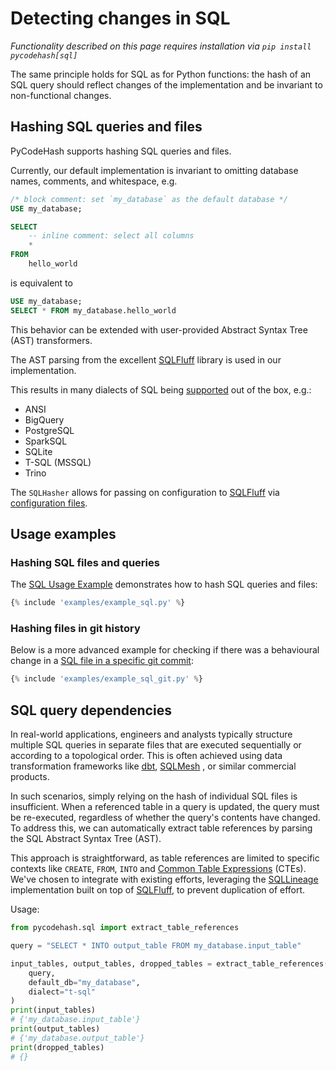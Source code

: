 # Detecting changes in SQL

_Functionality described on this page requires installation via `pip install pycodehash[sql]`_

The same principle holds for SQL as for Python functions: the hash of an SQL query should reflect changes of the implementation and be invariant to non-functional changes.

## Hashing SQL queries and files

PyCodeHash supports hashing SQL queries and files.

Currently, our default implementation is invariant to omitting database names, comments, and whitespace, e.g.

```sql
/* block comment: set `my_database` as the default database */
USE my_database;

SELECT 
    -- inline comment: select all columns
    * 
FROM 
    hello_world
```

is equivalent to

```sql
USE my_database;
SELECT * FROM my_database.hello_world
```

This behavior can be extended with user-provided Abstract Syntax Tree (AST) transformers.

The AST parsing from the excellent [SQLFluff] library is used in our implementation.

This results in many dialects of SQL being [supported](https://docs.sqlfluff.com/en/stable/dialects.html) out of the box, e.g.:

* ANSI
* BigQuery
* PostgreSQL
* SparkSQL
* SQLite
* T-SQL (MSSQL)
* Trino

The `SQLHasher` allows for passing on configuration to [SQLFluff] via [configuration files](https://docs.sqlfluff.com/en/stable/configuration.html).

## Usage examples

### Hashing SQL files and queries

The [SQL Usage Example](https://github.com/pycodehash/pycodehash/blob/main/example_sql.py) demonstrates how to hash SQL queries and files:

```python
{% include 'examples/example_sql.py' %}
```

### Hashing files in git history

Below is a more advanced example for checking if there was a behavioural change in a [SQL file in a specific git commit](https://github.com/pycodehash/pycodehash/blob/main/example_sql_git.py):

```python
{% include 'examples/example_sql_git.py' %}
```

## SQL query dependencies

In real-world applications, engineers and analysts typically structure
multiple SQL queries in separate files that are executed sequentially or according to a topological order.
This is often achieved using data transformation frameworks like [dbt],
[SQLMesh] , or similar commercial products.

In such scenarios, simply relying on the hash of individual SQL files is
insufficient. When a referenced table in a query is updated, the query
must be re-executed, regardless of whether the query's contents have
changed. To address this, we can automatically extract table references by
parsing the SQL Abstract Syntax Tree (AST).

This approach is straightforward, as table references are limited to
specific contexts like `CREATE`, `FROM`, `INTO` and [Common Table Expressions]
(CTEs). We've chosen to integrate with existing efforts, leveraging the
[SQLLineage] implementation built on top of [SQLFluff], to prevent duplication
of effort.

Usage:

```python
from pycodehash.sql import extract_table_references

query = "SELECT * INTO output_table FROM my_database.input_table"

input_tables, output_tables, dropped_tables = extract_table_references(
    query, 
    default_db="my_database", 
    dialect="t-sql"
)
print(input_tables)
# {'my_database.input_table'}
print(output_tables)
# {'my_database.output_table'}
print(dropped_tables)
# {}
```

[dbt]: https://github.com/dbt-labs/dbt-core
[SQLMesh]: https://github.com/TobikoData/sqlmesh
[SQLLineage]: https://github.com/reata/sqllineage
[Common Table Expressions]: https://en.wikipedia.org/wiki/Hierarchical_and_recursive_queries_in_SQL#Common_table_expression
[SQLFluff]: https://docs.sqlfluff.com/en/stable/index.html
